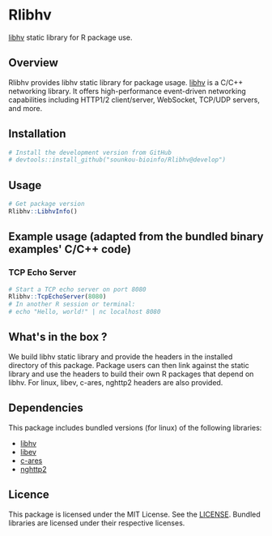 # Rlibhv

[libhv](https://github.com/ithewei/libhv) static library for R package use.

## Overview

Rlibhv provides libhv static library for package usage. [libhv](https://github.com/ithewei/libhv) is a C/C++ networking library. It offers high-performance event-driven networking capabilities including HTTP1/2 client/server, WebSocket, TCP/UDP servers, and more.

## Installation

```r
# Install the development version from GitHub
# devtools::install_github("sounkou-bioinfo/Rlibhv@develop")
```

## Usage

```r
# Get package version 
Rlibhv::LibhvInfo()
```

## Example usage (adapted from the bundled binary examples' C/C++ code)

### TCP Echo Server

```r
# Start a TCP echo server on port 8080
Rlibhv::TcpEchoServer(8080)
# In another R session or terminal:
# echo "Hello, world!" | nc localhost 8080
```

## What's in the box ?

We build libhv static library and provide the headers in the installed directory of this package.
Package users can then link against the static library and use the headers to build their own R packages that depend on libhv.
For linux, libev, c-ares, nghttp2 headers are also provided.

## Dependencies

This package includes bundled  versions (for linux) of the following libraries:

- [libhv](https://github.com/ithewei/libhv)
- [libev](http://software.schmorp.de/pkg/libev.html)
- [c-ares](https://c-ares.org/)
- [nghttp2](https://nghttp2.org/)

## Licence

This package is licensed under the MIT License. See the [LICENSE](LICENSE). Bundled libraries are licensed under their respective licenses.
